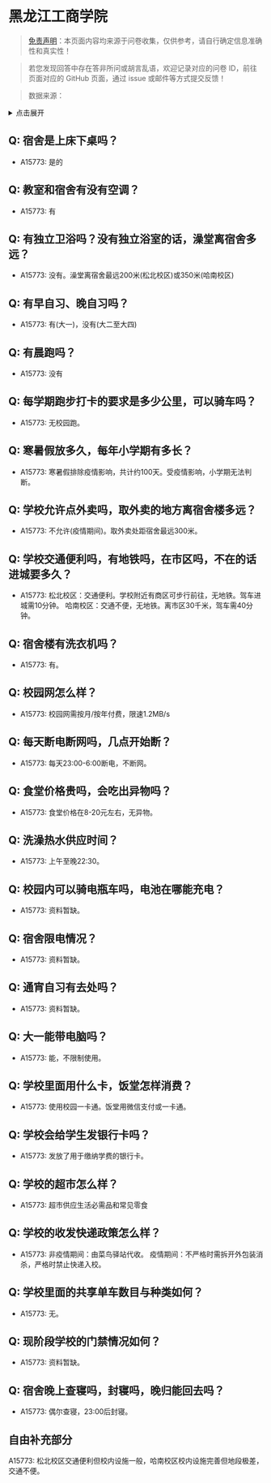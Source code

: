 # 黑龙江工商学院

> [免责声明](https://colleges.chat/#_3)：本页面内容均来源于问卷收集，仅供参考，请自行确定信息准确性和真实性！

> 若您发现回答中存在答非所问或胡言乱语，欢迎记录对应的问卷 ID，前往页面对应的 GitHub 页面，通过 issue 或邮件等方式提交反馈！

> 数据来源：

<details><summary>点击展开</summary>
<ul>
<li>A15773: charon2050@qq.com (2022 年 07 月)</li>
</ul>
</details>

## Q: 宿舍是上床下桌吗？

- A15773: 是的

## Q: 教室和宿舍有没有空调？

- A15773: 有

## Q: 有独立卫浴吗？没有独立浴室的话，澡堂离宿舍多远？

- A15773: 没有。澡堂离宿舍最远200米(松北校区)或350米(哈南校区)

## Q: 有早自习、晚自习吗？

- A15773: 有(大一)，没有(大二至大四)

## Q: 有晨跑吗？

- A15773: 没有

## Q: 每学期跑步打卡的要求是多少公里，可以骑车吗？

- A15773: 无校园跑。

## Q: 寒暑假放多久，每年小学期有多长？

- A15773: 寒暑假排除疫情影响，共计约100天。受疫情影响，小学期无法判断。

## Q: 学校允许点外卖吗，取外卖的地方离宿舍楼多远？

- A15773: 不允许(疫情期间)。取外卖处距宿舍最远300米。

## Q: 学校交通便利吗，有地铁吗，在市区吗，不在的话进城要多久？

- A15773: 松北校区：交通便利。学校附近有商区可步行前往，无地铁。驾车进城需10分钟。
哈南校区：交通不便，无地铁。离市区30千米，驾车需40分钟。

## Q: 宿舍楼有洗衣机吗？

- A15773: 有。

## Q: 校园网怎么样？

- A15773: 校园网需按月/按年付费，限速1.2MB/s

## Q: 每天断电断网吗，几点开始断？

- A15773: 每天23:00-6:00断电，不断网。

## Q: 食堂价格贵吗，会吃出异物吗？

- A15773: 食堂价格在8-20元左右，无异物。

## Q: 洗澡热水供应时间？

- A15773: 上午至晚22:30。

## Q: 校园内可以骑电瓶车吗，电池在哪能充电？

- A15773: 资料暂缺。

## Q: 宿舍限电情况？

- A15773: 资料暂缺。

## Q: 通宵自习有去处吗？

- A15773: 资料暂缺。

## Q: 大一能带电脑吗？

- A15773: 能，不限制使用。

## Q: 学校里面用什么卡，饭堂怎样消费？

- A15773: 使用校园一卡通。饭堂用微信支付或一卡通。

## Q: 学校会给学生发银行卡吗？

- A15773: 发放了用于缴纳学费的银行卡。

## Q: 学校的超市怎么样？

- A15773: 超市供应生活必需品和常见零食

## Q: 学校的收发快递政策怎么样？

- A15773: 非疫情期间：由菜鸟驿站代收。
疫情期间：不严格时需拆开外包装消杀，严格时禁止快递入校。

## Q: 学校里面的共享单车数目与种类如何？

- A15773: 无。

## Q: 现阶段学校的门禁情况如何？

- A15773: 资料暂缺。

## Q: 宿舍晚上查寝吗，封寝吗，晚归能回去吗？

- A15773: 偶尔查寝，23:00后封寝。

## 自由补充部分

A15773: 松北校区交通便利但校内设施一般，哈南校区校内设施完善但地段极差，交通不便。